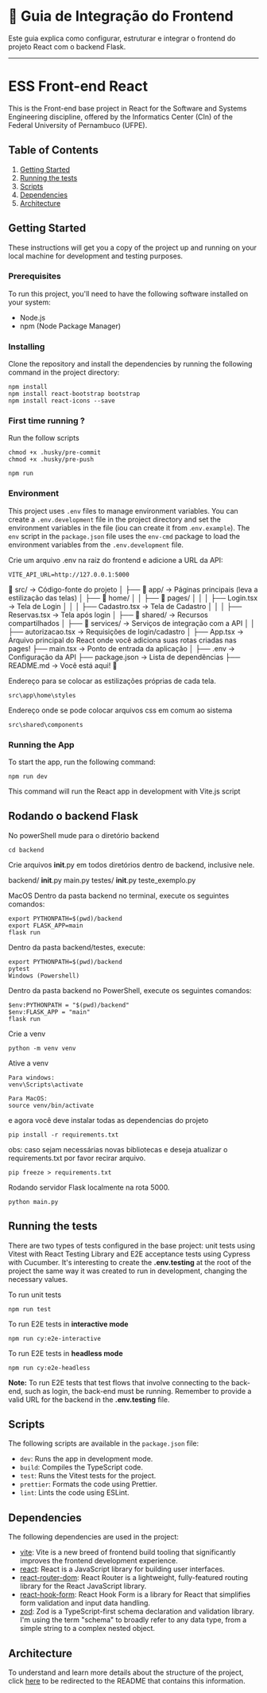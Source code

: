 # 🚀 Guia de Integração do Frontend

Este guia explica como configurar, estruturar e integrar o frontend do projeto React com o backend Flask.

---

# ESS Front-end React

This is the Front-end base project in React for the Software and Systems Engineering discipline, offered by the Informatics Center (CIn) of the Federal University of Pernambuco (UFPE).

## Table of Contents

1. [Getting Started](##getting-started)
2. [Running the tests](#running-the-tests)
3. [Scripts](#scripts)
4. [Dependencies](#dependencies)
5. [Architecture](#architecture)

## Getting Started

These instructions will get you a copy of the project up and running on your local machine for development and testing purposes.

### Prerequisites

To run this project, you'll need to have the following software installed on your system:

- Node.js
- npm (Node Package Manager)

### Installing

Clone the repository and install the dependencies by running the following command in the project directory:

```
npm install
npm install react-bootstrap bootstrap
npm install react-icons --save

```

### First time running ?

Run the follow scripts

```
chmod +x .husky/pre-commit
chmod +x .husky/pre-push
```

```
npm run
```

### Environment

This project uses `.env` files to manage environment variables. You can create a `.env.development` file in the project directory and set the environment variables in the file (iou can create it from .`env.example`). The `env` script in the `package.json` file uses the `env-cmd` package to load the environment variables from the `.env.development` file.

Crie um arquivo .env na raiz do frontend e adicione a URL da API:
```
VITE_API_URL=http://127.0.0.1:5000
```

📂 src/ → Código-fonte do projeto │
├── 📂 app/ → Páginas principais (leva a estilização das telas) │ ├── 📂 home/ │ │ ├── 📂 pages/ │ │ │ ├── Login.tsx → Tela de Login │ │ │ ├── Cadastro.tsx → Tela de Cadastro │ │ │ ├── Reservas.tsx → Tela após login │
├── 📂 shared/ → Recursos compartilhados │ ├── 📂 services/ → Serviços de integração com a API │ │ ├── autorizacao.tsx → Requisições de login/cadastro │
├── App.tsx → Arquivo principal do React onde você adiciona suas rotas criadas nas pages! ├── main.tsx → Ponto de entrada da aplicação │ ├── .env → Configuração da API ├── package.json → Lista de dependências ├── README.md → Você está aqui! 📌

Endereço para se colocar as estilizações próprias de cada tela.
```
src\app\home\styles
```

Endereço onde se pode colocar arquivos css em comum ao sistema
```
src\shared\components
```

### Running the App

To start the app, run the following command:

```
npm run dev
```

This command will run the React app in development with Vite.js script



## Rodando  o backend Flask

No powerShell mude para o diretório backend
```
cd backend
```
Crie arquivos __init__.py em todos diretórios dentro de backend, inclusive nele.

backend/
   __init__.py
   main.py
   testes/
      __init__.py
      teste_exemplo.py

MacOS
Dentro da pasta backend no terminal, execute os seguintes comandos:

```
export PYTHONPATH=$(pwd)/backend
export FLASK_APP=main
flask run
```

Dentro da pasta backend/testes, execute:

```
export PYTHONPATH=$(pwd)/backend
pytest
Windows (Powershell)
```
Dentro da pasta backend no PowerShell, execute os seguintes comandos:

```
$env:PYTHONPATH = "$(pwd)/backend"
$env:FLASK_APP = "main"
flask run
```


Crie a venv
```
python -m venv venv
```
Ative a venv
```
Para windows:
venv\Scripts\activate

Para MacOS:
source venv/bin/activate

```
e agora você deve instalar todas as dependencias do projeto 

```
pip install -r requirements.txt
```

obs: caso sejam necessárias novas bibliotecas e deseja atualizar o requirements.txt por favor recirar arquivo.
```
pip freeze > requirements.txt
```

Rodando servidor Flask localmente na rota 5000.
```
python main.py
```


## Running the tests

There are two types of tests configured in the base project: unit tests using Vitest with React Testing Library and E2E acceptance tests using Cypress with Cucumber. It's interesting to create the **.env.testing** at the root of the project the same way it was created to run in development, changing the necessary values.

To run unit tests

```
npm run test
```

To run E2E tests in **interactive mode**

```
npm run cy:e2e-interactive
```

To run E2E tests in **headless mode**

```
npm run cy:e2e-headless
```

**Note:** To run E2E tests that test flows that involve connecting to the back-end, such as login, the back-end must be running. Remember to provide a valid URL for the backend in the **.env.testing** file.

## Scripts

The following scripts are available in the `package.json` file:

- `dev`: Runs the app in development mode.
- `build`: Compiles the TypeScript code.
- `test`: Runs the Vitest tests for the project.
- `prettier`: Formats the code using Prettier.
- `lint`: Lints the code using ESLint.

## Dependencies

The following dependencies are used in the project:

- [vite](https://github.com/microsoft/TypeScript): Vite is a new breed of frontend build tooling that significantly improves the frontend development experience.
- [react](https://github.com/facebook/react): React is a JavaScript library for building user interfaces.
- [react-router-dom](https://github.com/remix-run/react-router): React Router is a lightweight, fully-featured routing library for the React JavaScript library.
- [react-hook-form](https://github.com/react-hook-form/react-hook-form): React Hook Form is a library for React that simplifies form validation and input data handling.
- [zod](https://github.com/colinhacks/zod): Zod is a TypeScript-first schema declaration and validation library. I'm using the term "schema" to broadly refer to any data type, from a simple string to a complex nested object.

## Architecture

To understand and learn more details about the structure of the project, click [here](./docs/architecture-pattern.md) to be redirected to the README that contains this information.
